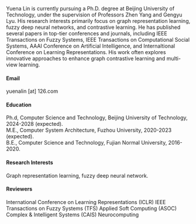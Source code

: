 

<!-- [![senli1073](https://img.shields.io/badge/senli1073-github-blue?logo=github)](https://github.com/senli1073) -->

Yuena Lin is currently pursuing a Ph.D. degree at Beijing University of Technology, under the supervision of Professors Zhen Yang and Gengyu Lyu. His research interests primarily focus on graph representation learning, fuzzy deep neural networks, and contrastive learning. He has published several papers in top-tier conferences and journals, including IEEE Transactions on Fuzzy Systems, IEEE Transactions on Computational Social Systems, AAAI Conference on Artificial Intelligence, and Internaltional Conference on Learning Representations. His work often explores innovative approaches to enhance graph contrastive learning and multi-view learning.

#### Email
yuenalin [at] 126.com

#### Education
Ph.d, Computer Science and Technology, Beijing University of Technology, 2024-2028 (expected).\
M.E., Computer System Architecture, Fuzhou University, 2020-2023 (expected).\
B.E., Computer Science and Technology, Fujian Normal University, 2016-2020.

#### Research Interests
Graph representation learning, fuzzy deep neural network.

#### Reviewers
International Conference on Learning Representations (ICLR)
IEEE Transactions on Fuzzy Systems (TFS)
Applied Soft Computing (ASOC)
Complex & Intelligent Systems (CAIS)
Neurocomputing

